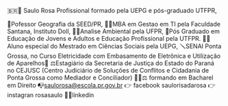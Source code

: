 :brazil::flags: Saulo Rosa Profissional formado pela UEPG e pós-graduado UTFPR, 

:ticket:Pofessor  Geografia da SEED/PR, 
:technologist:MBA em Gestao em TI pela Faculdade Santana, Instituto Doll, 
:man_student:Analise Ambiental pela UFPR, 
:ticket:Pós Graduado em Educação de Jovens e Adultos e Educação Profissional pela UTFPR. 
:man_student:Aluno especial do Mestrado em Ciências Sociais pela UEPG, 
:screwdriver:SENAI Ponta Grossa, no Curso Eletricidade com Embasamento de Eletrônica e Utilização de Aparelhos:magnet:
:balance_scale:Estagiário da Secretaria de Justiça do Estado do Paraná no CEJUSC (Centro Judiciário de Soluções de Conflitos e Cidadania de Ponta Grossa como Mediador e Conciliador) 
:man_student::balance_scale: formando em Bacharel em Direito
:mailbox_with_no_mail:saulorosa@escola.pr.gov.br
:point_right: facebook saulorisadarosa
:point_right: instagran rosasaulo
:teacher:linkedin
